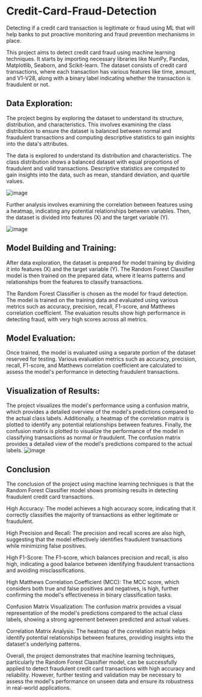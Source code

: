 # Credit-Card-Fraud-Detection
Detecting if a credit card transaction is legitimate or fraud using ML that will help banks to put proactive monitoring and fraud prevention mechanisms in place.

This project aims to detect credit card fraud using machine learning techniques. It starts by importing necessary libraries like NumPy, Pandas, Matplotlib, Seaborn, and Scikit-learn. The dataset consists of credit card transactions, where each transaction has various features like time, amount, and V1-V28, along with a binary label indicating whether the transaction is fraudulent or not.


## Data Exploration:
The project begins by exploring the dataset to understand its structure, distribution, and characteristics. This involves examining the class distribution to ensure the dataset is balanced between normal and fraudulent transactions and computing descriptive statistics to gain insights into the data's attributes.

The data is explored to understand its distribution and characteristics. The class distribution shows a balanced dataset with equal proportions of fraudulent and valid transactions. Descriptive statistics are computed to gain insights into the data, such as mean, standard deviation, and quartile values.

![image](https://github.com/ComfyJ/Credit-Card-Fraud-Detection/assets/104603037/f9348ff3-5462-4033-96cd-2811c99ff936)


Further analysis involves examining the correlation between features using a heatmap, indicating any potential relationships between variables. Then, the dataset is divided into features (X) and the target variable (Y).

![image](https://github.com/ComfyJ/Credit-Card-Fraud-Detection/assets/104603037/9efb38d2-a34f-4a53-b36c-e869b12d12e2)



## Model Building and Training:
After data exploration, the dataset is prepared for model training by dividing it into features (X) and the target variable (Y). The Random Forest Classifier model is then trained on the prepared data, where it learns patterns and relationships from the features to classify transactions.

The Random Forest Classifier is chosen as the model for fraud detection. The model is trained on the training data and evaluated using various metrics such as accuracy, precision, recall, F1-score, and Matthews correlation coefficient. The evaluation results show high performance in detecting fraud, with very high scores across all metrics.


## Model Evaluation:
Once trained, the model is evaluated using a separate portion of the dataset reserved for testing. Various evaluation metrics such as accuracy, precision, recall, F1-score, and Matthews correlation coefficient are calculated to assess the model's performance in detecting fraudulent transactions.


## Visualization of Results: 
The project visualizes the model's performance using a confusion matrix, which provides a detailed overview of the model's predictions compared to the actual class labels. Additionally, a heatmap of the correlation matrix is plotted to identify any potential relationships between features.
Finally, the confusion matrix is plotted to visualize the performance of the model in classifying transactions as normal or fraudulent. The confusion matrix provides a detailed view of the model's predictions compared to the actual labels.
![image](https://github.com/ComfyJ/Credit-Card-Fraud-Detection/assets/104603037/284e4091-8939-4bbb-abcb-324686f39b48)



## Conclusion
The conclusion of the project using machine learning techniques is that the Random Forest Classifier model shows promising results in detecting fraudulent credit card transactions.

High Accuracy: The model achieves a high accuracy score, indicating that it correctly classifies the majority of transactions as either legitimate or fraudulent.

High Precision and Recall: The precision and recall scores are also high, suggesting that the model effectively identifies fraudulent transactions while minimizing false positives.

High F1-Score: The F1-score, which balances precision and recall, is also high, indicating a good balance between identifying fraudulent transactions and avoiding misclassifications.

High Matthews Correlation Coefficient (MCC): The MCC score, which considers both true and false positives and negatives, is high, further confirming the model's effectiveness in binary classification tasks.

Confusion Matrix Visualization: The confusion matrix provides a visual representation of the model's predictions compared to the actual class labels, showing a strong agreement between predicted and actual values.

Correlation Matrix Analysis: The heatmap of the correlation matrix helps identify potential relationships between features, providing insights into the dataset's underlying patterns.

Overall, the project demonstrates that machine learning techniques, particularly the Random Forest Classifier model, can be successfully applied to detect fraudulent credit card transactions with high accuracy and reliability. However, further testing and validation may be necessary to assess the model's performance on unseen data and ensure its robustness in real-world applications.
